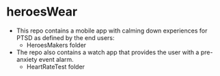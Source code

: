 # heroesWear
- This repo contains a mobile app with calming down experiences for PTSD as defined by the end users:
  - HeroesMakers folder
- The repo also contains a watch app that provides the user with a pre-anxiety event alarm.
  - HeartRateTest folder
